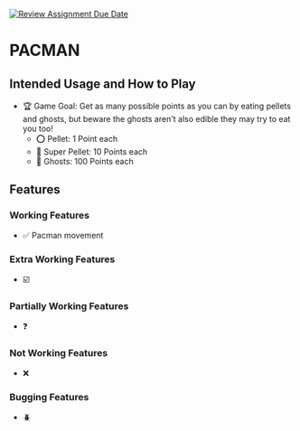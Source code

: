 [![Review Assignment Due Date](https://classroom.github.com/assets/deadline-readme-button-22041afd0340ce965d47ae6ef1cefeee28c7c493a6346c4f15d667ab976d596c.svg)](https://classroom.github.com/a/YxXKqIeT)
# PACMAN

## Intended Usage and How to Play 
- :trophy: Game Goal: Get as many possible points as you can by eating pellets and ghosts, but beware the ghosts aren't also edible they may try to eat you too!
    - :o: Pellet: 1 Point each 
    - :red_circle: Super Pellet: 10 Points each 
    - :ghost: Ghosts: 100 Points each 

## Features

### Working Features
- :white_check_mark: Pacman movement

### Extra Working Features
- :ballot_box_with_check: 

### Partially Working Features
-  :question: 
 
### Not Working Features
- :x: 

### Bugging Features
- :beetle: 
